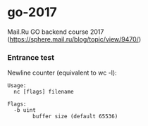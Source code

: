 # go-2017
Mail.Ru GO backend course 2017 (https://sphere.mail.ru/blog/topic/view/9470/)


### Entrance test
Newline counter (equivalent to wc -l):
```
Usage:
  nc [flags] filename

Flags:
  -b uint
        buffer size (default 65536)
```